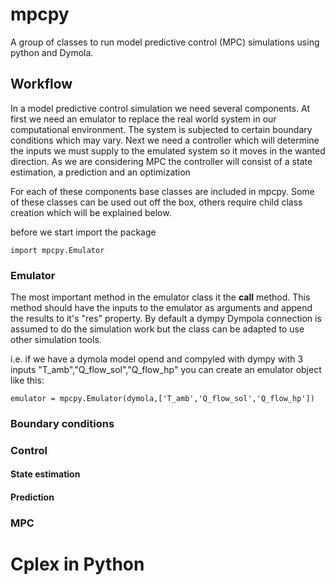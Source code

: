 # mpcpy

A group of classes to run model predictive control (MPC) simulations using python and Dymola.


## Workflow
In a model predictive control simulation we need several components.
At first we need an emulator to replace the real world system in our computational environment.
The system is subjected to certain boundary conditions which may vary.
Next we need a controller which will determine the inputs we must supply to the emulated system so it moves in the wanted direction.
As we are considering MPC the controller will consist of a state estimation, a prediction and an optimization

For each of these components base classes are included in mpcpy.
Some of these classes can be used out off the box, others require child class creation which will be explained below.

before we start import the package
```
import mpcpy.Emulator 
```

### Emulator
The most important method in the emulator class it the __call__ method.
This method should have the inputs to the emulator as arguments and append the results to it's "res" property.
By default a dympy Dympola connection is assumed to do the simulation work but the class can be adapted to use other simulation tools.


i.e.
if we have a dymola model opend and compyled with dympy with 3 inputs "T_amb","Q_flow_sol","Q_flow_hp" you can create an emulator object like this:
```
emulator = mpcpy.Emulator(dymola,['T_amb','Q_flow_sol','Q_flow_hp'])
```


### Boundary conditions


### Control
#### State estimation
#### Prediction





### MPC





# Cplex in Python

